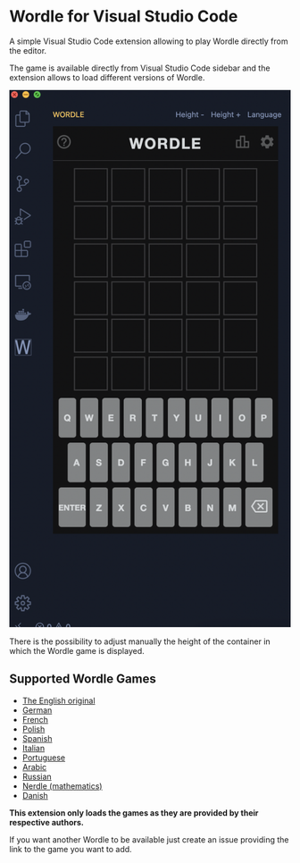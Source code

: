 # Wordle for Visual Studio Code

A simple Visual Studio Code extension allowing to play Wordle directly from the editor.

The game is available directly from Visual Studio Code sidebar and the extension allows to load different versions of Wordle.

![illustration](resources/usage.png)

There is the possibility to adjust manually the height of the container in which the Wordle game is displayed.

## Supported Wordle Games
- [The English original](https://www.powerlanguage.co.uk/wordle/) 
- [German](https://wordle.at)
- [French](https://wordle.louan.me)
- [Polish](https://literalnie.fun)
- [Spanish](https://wordle.danielfrg.com)
- [Italian](https://sebastianomorando.github.io/wordle-it/)
- [Portuguese](https://term.ooo)
- [Arabic](https://arwordle.netlify.app)
- [Russian](https://arwordle.netlify.app)
- [Nerdle (mathematics)](https://nerdlegame.com)
- [Danish](https://www.wørdle.dk)

**This extension only loads the games as they are provided by their respective authors.**

If you want another Wordle to be available just create an issue providing the link to the game you want to add.





